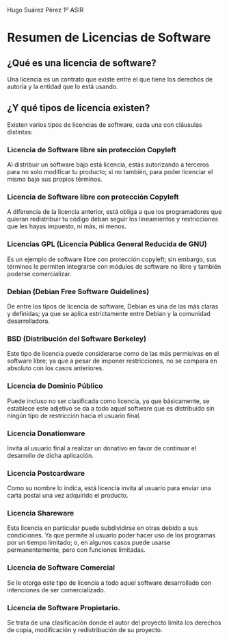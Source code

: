 Hugo Suárez Pérez
1º ASIR
# Resumen de Licencias de Software

## ¿Qué es una licencia de software?
 Una licencia es un contrato que existe entre el que tiene los derechos de autoría y la entidad que lo está usando.
## ¿Y qué tipos de licencia existen?
 Existen varios tipos de licencias de software, cada una con cláusulas distintas:

### Licencia de Software libre sin protección Copyleft
Al distribuir un software bajo está licencia, estás autorizando a terceros para no solo modificar tu producto; si no también, para poder licenciar el mismo bajo sus propios términos.

### Licencia de Software libre con protección Copyleft
A diferencia de la licencia anterior, está obliga a que los programadores que quieran redistribuir tu código deban seguir los lineamientos y restricciones que les hayas impuesto, ni más, ni menos.

### Licencias GPL (Licencia Pública General Reducida de GNU)
Es un ejemplo de software libre con protección copyleft; sin embargo, sus términos le permiten integrarse con módulos de software no libre y también poderse comercializar.

### Debian (Debian Free Software Guidelines)
De entre los tipos de licencia de software, Debian es una de las más claras y definidas; ya que se aplica estrictamente entre Debian y la comunidad desarrolladora.

### BSD (Distribución del Software Berkeley)
Este tipo de licencia puede considerarse como de las más permisivas en el software libre; ya que a pesar de imponer restricciones, no se compara en absoluto con los casos anteriores.

### Licencia de Dominio Público
Puede incluso no ser clasificada como licencia, ya que básicamente, se establece este adjetivo se da a todo aquel software que es distribuido sin ningún tipo de restricción hacia el usuario final.

### Licencia Donationware
Invita al usuario final a realizar un donativo en favor de continuar el desarrollo de dicha aplicación.

### Licencia Postcardware
Como su nombre lo indica, está licencia invita al usuario para enviar una carta postal una vez adquirido el producto.

### Licencia Shareware
Esta licencia en particular puede subdividirse en otras debido a sus condiciones. Ya que permite al usuario poder hacer uso de los programas por un tiempo limitado; o, en algunos casos puede usarse permanentemente, pero con funciones limitadas.

### Licencia de Software Comercial
Se le otorga este tipo de licencia a todo aquel software desarrollado con intenciones de ser comercializado.

### Licencia de Software Propietario.
Se trata de una clasificación donde el autor del proyecto limita los derechos de copia, modificación y redistribución de su proyecto.
